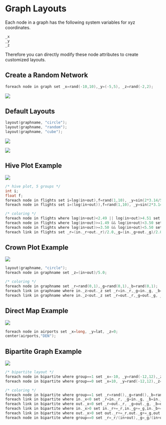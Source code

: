 # Graph Layouts

Each node in a graph has the following system variables for xyz coordinates.

```
_x
_y
_z
```

Therefore you can directly modify these node attributes to create customized layouts.

## Create a Random Network

```c
foreach node in graph set _x=rand(-10,10),_y=(-5,5), _z=rand(-2,2);
```

![](rand.png)

## Default Layouts

```c
layout(graphname, "circle");
layout(graphname, "random");
layout(graphname, "cube");
```

![](cube.png)

![](circle.png)

## Hive Plot Example

![](hive2D.png)

```c
/* hive plot, 5 groups */
int i;
float f;
foreach node in flights set i=log(in+out),f=rand(1,10), _y=sin(2*3.14/5*i)*f, _x=cos(2*3.14/5*i)*f;
foreach node in flights set i=(log(in+out)),f=rand(1,10), _y=sin(2*3.14/5*i)*10*(log(in+out)-i+0.8), _x=cos(2*3.14/5*i)*10*(log(in+out)-i+0.8);

/* coloring */
foreach node in flights where log(in+out)<2.49 || log(in+out)>4.51 set _r=1;
foreach node in flights where log(in+out)>=1.49 && log(in+out)<3.50 set _g=1,_b=0;
foreach node in flights where log(in+out)>=3.50 && log(in+out)<5.50 set _b=1;
foreach link in flights set _r=(in._r+out._r)/2.0,_g=(in._g+out._g)/2.0,_b=(in._b+out._b)/2.0; 

```

## Crown Plot Example

![](crown.png)
```c
layout(graphname, "circle");
foreach node in graphname set _z=(in+out)/5.0;

/* coloring */
foreach node in graphname set _r=rand(0,1),_g=rand(0,1),_b=rand(0,1);
foreach link in graphname where in._z>out._z set _r=in._r,_g=in._g, _b=in._b;
foreach link in graphname where in._z<out._z set _r=out._r,_g=out._g, _b=out._b;
```

## Direct Map Example

![](flights01.png)

```c
foreach node in airports set _x=long, _y=lat, _z=0;
center(airports,"DEN");
```

## Bipartite Graph Example

![](bipartite.png)

```c 
/* bipartite layout */
foreach node in bipartite where group==1 set _x=-10, _y=rand(-12,12),_z=0;
foreach node in bipartite where group==0 set _x=10, _y=rand(-12,12),_z=0;

/* coloring */
foreach node in bipartite where group==1 set _r=rand(),_g=rand(),_b=rand();
foreach link in bipartite where in._x<0 set _r=in._r, _g=in._g, _b=in._b;
foreach link in bipartite where out._x<0 set _r=out._r, _g=out._g, _b=out._b;
foreach link in bipartite where in._x>0 set in._r+=_r,in._g+=_g,in._b+=_b;
foreach link in bipartite where out._x>0 set out._r+=_r,out._g+=_g,out._b+=_b;
foreach node in bipartite where group==0 set _r=_r/(in+out),_g=_g/(in+out),_b=_b/(in+out);

```

